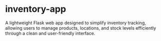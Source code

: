 # inventory-app
A lightweight Flask web app designed to simplify inventory tracking, allowing users to manage products, locations, and stock levels efficiently through a clean and user-friendly interface.
